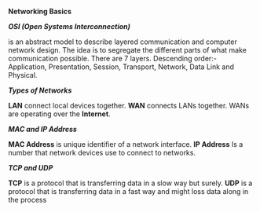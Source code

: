 **Networking Basics**

***OSI (Open Systems Interconnection)***

is an abstract model to describe layered communication and computer network design.
The idea is to segregate the different parts of what make communication possible.
There are 7 layers. Descending order:- Application, Presentation, Session, Transport, Network, Data Link and Physical.

***Types of Networks***

**LAN** connect local devices together.
**WAN** connects LANs together. 
WANs are operating over the **Internet**.

***MAC and IP Address***

**MAC Address** is unique identifier of a network interface.
**IP Address** Is a number that network devices use to connect to networks.

***TCP and UDP***

**TCP** is a protocol that is transferring data in a slow way but surely.
**UDP** is a protocol that is transferring data in a fast way and might loss data along in the process
